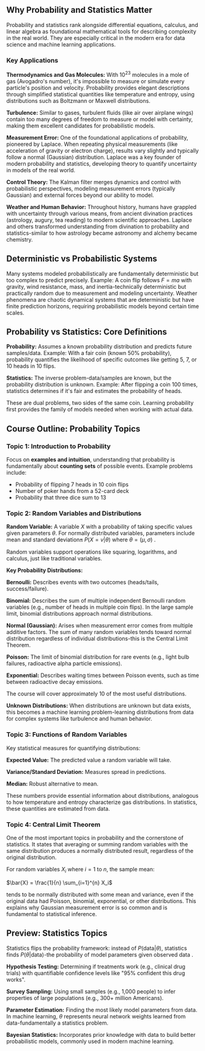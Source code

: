 ## Why Probability and Statistics Matter

Probability and statistics rank alongside differential equations, calculus, and linear algebra as foundational mathematical tools for describing complexity in the real world. They are especially critical in the modern era for data science and machine learning applications. 

### Key Applications

**Thermodynamics and Gas Molecules:** With $10^{23}$ molecules in a mole of gas (Avogadro's number), it's impossible to measure or simulate every particle's position and velocity. Probability provides elegant descriptions through simplified statistical quantities like temperature and entropy, using distributions such as Boltzmann or Maxwell distributions. 

**Turbulence:** Similar to gases, turbulent fluids (like air over airplane wings) contain too many degrees of freedom to measure or model with certainty, making them excellent candidates for probabilistic models. 

**Measurement Error:** One of the foundational applications of probability, pioneered by Laplace. When repeating physical measurements (like acceleration of gravity or electron charge), results vary slightly and typically follow a normal (Gaussian) distribution. Laplace was a key founder of modern probability and statistics, developing theory to quantify uncertainty in models of the real world. 

**Control Theory:** The Kalman filter merges dynamics and control with probabilistic perspectives, modeling measurement errors (typically Gaussian) and external forces beyond our ability to model. 

**Weather and Human Behavior:** Throughout history, humans have grappled with uncertainty through various means, from ancient divination practices (astrology, augury, tea reading) to modern scientific approaches. Laplace and others transformed understanding from divination to probability and statistics-similar to how astrology became astronomy and alchemy became chemistry. 

## Deterministic vs Probabilistic Systems

Many systems modeled probabilistically are fundamentally deterministic but too complex to predict precisely. Example: A coin flip follows $F = ma$ with gravity, wind resistance, mass, and inertia-technically deterministic but practically random due to measurement and modeling uncertainty. Weather phenomena are chaotic dynamical systems that are deterministic but have finite prediction horizons, requiring probabilistic models beyond certain time scales. 

## Probability vs Statistics: Core Definitions

**Probability:** Assumes a known probability distribution and predicts future samples/data. Example: With a fair coin (known 50% probability), probability quantifies the likelihood of specific outcomes like getting 5, 7, or 10 heads in 10 flips. 

**Statistics:** The inverse problem-data/samples are known, but the probability distribution is unknown. Example: After flipping a coin 100 times, statistics determines if it's fair and estimates the probability of heads. 

These are dual problems, two sides of the same coin. Learning probability first provides the family of models needed when working with actual data. 

## Course Outline: Probability Topics

### Topic 1: Introduction to Probability

Focus on **examples and intuition**, understanding that probability is fundamentally about **counting sets** of possible events. Example problems include: 
- Probability of flipping 7 heads in 10 coin flips
- Number of poker hands from a 52-card deck
- Probability that three dice sum to 13

### Topic 2: Random Variables and Distributions

**Random Variable:** A variable $X$ with a probability of taking specific values given parameters $\theta$. For normally distributed variables, parameters include mean and standard deviation:on: $P(X = v | \theta)$ where $\theta = (\mu, \sigma)$ .

Random variables support operations like squaring, logarithms, and calculus, just like traditional variables. 

**Key Probability Distributions:**

**Bernoulli:** Describes events with two outcomes (heads/tails, success/failure). 

**Binomial:** Describes the sum of multiple independent Bernoulli random variables (e.g., number of heads in multiple coin flips). In the large sample limit, binomial distributions approach normal distributions. 

**Normal (Gaussian):** Arises when measurement error comes from multiple additive factors. The sum of many random variables tends toward normal distribution regardless of individual distributions-this is the Central Limit Theorem. 

**Poisson:** The limit of binomial distribution for rare events (e.g., light bulb failures, radioactive alpha particle emissions). 

**Exponential:** Describes waiting times between Poisson events, such as time between radioactive decay emissions. 

The course will cover approximately 10 of the most useful distributions. 

**Unknown Distributions:** When distributions are unknown but data exists, this becomes a machine learning problem-learning distributions from data for complex systems like turbulence and human behavior. 

### Topic 3: Functions of Random Variables

Key statistical measures for quantifying distributions:

**Expected Value:** The predicted value a random variable will take. 

**Variance/Standard Deviation:** Measures spread in predictions. 

**Median:** Robust alternative to mean. 

These numbers provide essential information about distributions, analogous to how temperature and entropy characterize gas distributions. In statistics, these quantities are estimated from data. 

### Topic 4: Central Limit Theorem

One of the most important topics in probability and the cornerstone of statistics. It states that averaging or summing random variables with the same distribution produces a normally distributed result, regardless of the original distribution. 

For random variables $X_i$ where $i = 1$ to $n$, the sample mean:

$\bar{X} = \frac{1}{n} \sum_{i=1}^{n} X_i$

tends to be normally distributed with some mean and variance, even if the original data had Poisson, binomial, exponential, or other distributions. This explains why Gaussian measurement error is so common and is fundamental to statistical inference. 

## Preview: Statistics Topics

Statistics flips the probability framework: instead of $P(\text{data} | \theta)$, statistics finds $P(\theta | \text{data})$-the probability of model parameters given observed data .

**Hypothesis Testing:** Determining if treatments work (e.g., clinical drug trials) with quantifiable confidence levels like "95% confident this drug works". 

**Survey Sampling:** Using small samples (e.g., 1,000 people) to infer properties of large populations (e.g., 300+ million Americans). 

**Parameter Estimation:** Finding the most likely model parameters from data. In machine learning, $\theta$ represents neural network weights learned from data-fundamentally a statistics problem. 

**Bayesian Statistics:** Incorporates prior knowledge with data to build better probabilistic models, commonly used in modern machine learning. 
